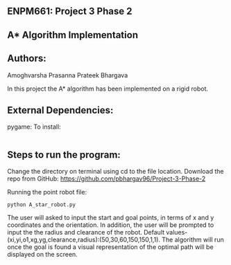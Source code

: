 ## ENPM661: Project 3 Phase 2

## A* Algorithm Implementation

## Authors:
Amoghvarsha Prasanna
Prateek Bhargava

In this project the A* algorithm has been implemented on a rigid robot.

## External Dependencies:
pygame:
To install:
````pip install pygame
````
## Steps to run the program:
Change the directory on terminal using cd to the file location.
Download the repo from GitHub: https://github.com/pbhargav96/Project-3-Phase-2

Running the point robot file: 
`````
python A_star_robot.py
`````
The user will asked to input the start and goal points, in terms of x and y coordinates and the orientation. 
In addition, the user will be prompted to input the the radius and clearance of the robot.
Default values- (xi,yi,o1,xg,yg,clearance,radius):(50,30,60,150,150,1,1).
The algorithm will run once the goal is found a visual representation of the optimal path will be displayed on the screen.
